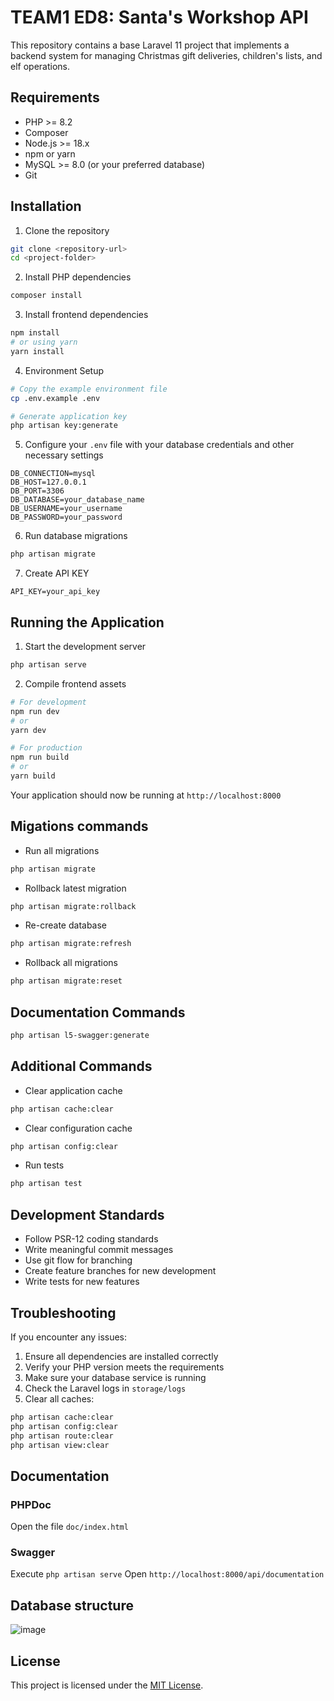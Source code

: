 # TEAM1 ED8: Santa's Workshop API

This repository contains a base Laravel 11 project that implements a backend system for managing Christmas gift deliveries, children's lists, and elf operations.

## Requirements

-   PHP >= 8.2
-   Composer
-   Node.js >= 18.x
-   npm or yarn
-   MySQL >= 8.0 (or your preferred database)
-   Git

## Installation

1. Clone the repository

```bash
git clone <repository-url>
cd <project-folder>
```

2. Install PHP dependencies

```bash
composer install
```

3. Install frontend dependencies

```bash
npm install
# or using yarn
yarn install
```

4. Environment Setup

```bash
# Copy the example environment file
cp .env.example .env

# Generate application key
php artisan key:generate
```

5. Configure your `.env` file with your database credentials and other necessary settings

```env
DB_CONNECTION=mysql
DB_HOST=127.0.0.1
DB_PORT=3306
DB_DATABASE=your_database_name
DB_USERNAME=your_username
DB_PASSWORD=your_password
```

6. Run database migrations

```bash
php artisan migrate
```

7. Create API KEY

```env
API_KEY=your_api_key
```

## Running the Application

1. Start the development server

```bash
php artisan serve
```

2. Compile frontend assets

```bash
# For development
npm run dev
# or
yarn dev

# For production
npm run build
# or
yarn build
```

Your application should now be running at `http://localhost:8000`

## Migations commands

-   Run all migrations

```bash
php artisan migrate
```

-   Rollback latest migration

```bash
php artisan migrate:rollback
```

-   Re-create database

```bash
php artisan migrate:refresh
```

-   Rollback all migrations

```bash
php artisan migrate:reset
```

## Documentation Commands

```bash
php artisan l5-swagger:generate
```

## Additional Commands

-   Clear application cache

```bash
php artisan cache:clear
```

-   Clear configuration cache

```bash
php artisan config:clear
```

-   Run tests

```bash
php artisan test
```

## Development Standards

-   Follow PSR-12 coding standards
-   Write meaningful commit messages
-   Use git flow for branching
-   Create feature branches for new development
-   Write tests for new features

## Troubleshooting

If you encounter any issues:

1. Ensure all dependencies are installed correctly
2. Verify your PHP version meets the requirements
3. Make sure your database service is running
4. Check the Laravel logs in `storage/logs`
5. Clear all caches:

```bash
php artisan cache:clear
php artisan config:clear
php artisan route:clear
php artisan view:clear
```

## Documentation

### PHPDoc

Open the file `doc/index.html`

### Swagger

Execute `php artisan serve`
Open `http://localhost:8000/api/documentation`

## Database structure

![image](https://github.com/user-attachments/assets/529a5d5c-b418-4f73-9f58-f0028fff0f7c)

## License

This project is licensed under the [MIT License](LICENSE).
